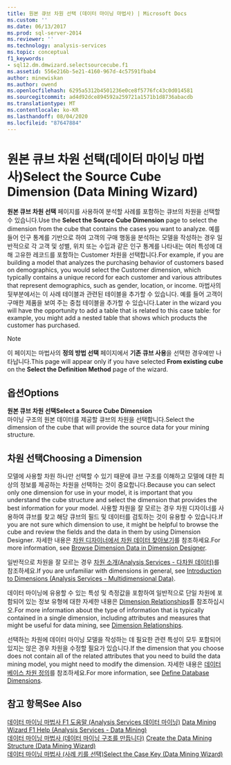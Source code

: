 ```yaml
---
title: 원본 큐브 차원 선택 (데이터 마이닝 마법사) | Microsoft Docs
ms.custom: ''
ms.date: 06/13/2017
ms.prod: sql-server-2014
ms.reviewer: ''
ms.technology: analysis-services
ms.topic: conceptual
f1_keywords:
- sql12.dm.dmwizard.selectsourcecube.f1
ms.assetid: 556e216b-5e21-4160-967d-4c57591fbab4
author: minewiskan
ms.author: owend
ms.openlocfilehash: 6295a5312b4501236e0ce8f5776fc43c0d014581
ms.sourcegitcommit: ad4d92dce894592a259721a1571b1d8736abacdb
ms.translationtype: MT
ms.contentlocale: ko-KR
ms.lasthandoff: 08/04/2020
ms.locfileid: "87647884"
---
```

# <a name="select-the-source-cube-dimension-data-mining-wizard"></a><span data-ttu-id="47f0b-102">원본 큐브 차원 선택(데이터 마이닝 마법사)</span><span class="sxs-lookup"><span data-stu-id="47f0b-102">Select the Source Cube Dimension (Data Mining Wizard)</span></span>
  <span data-ttu-id="47f0b-103">**원본 큐브 차원 선택** 페이지를 사용하여 분석할 사례를 포함하는 큐브의 차원을 선택할 수 있습니다.</span><span class="sxs-lookup"><span data-stu-id="47f0b-103">Use the **Select the Source Cube Dimension** page to select the dimension from the cube that contains the cases you want to analyze.</span></span> <span data-ttu-id="47f0b-104">예를 들어 인구 통계를 기반으로 하여 고객의 구매 행동을 분석하는 모델을 작성하는 경우 일반적으로 각 고객 및 성별, 위치 또는 수입과 같은 인구 통계를 나타내는 여러 특성에 대해 고유한 레코드를 포함하는 Customer 차원을 선택합니다.</span><span class="sxs-lookup"><span data-stu-id="47f0b-104">For example, if you are building a model that analyzes the purchasing behavior of customers based on demographics, you would select the Customer dimension, which typically contains a unique record for each customer and various attributes that represent demographics, such as gender, location, or income.</span></span> <span data-ttu-id="47f0b-105">마법사의 뒷부분에서는 이 사례 테이블과 관련된 테이블을 추가할 수 있습니다. 예를 들어 고객이 구매한 제품을 보여 주는 중첩 테이블을 추가할 수 있습니다.</span><span class="sxs-lookup"><span data-stu-id="47f0b-105">Later in the wizard you will have the opportunity to add a table that is related to this case table: for example, you might add a nested table that shows which products the customer has purchased.</span></span>  
  
> [!NOTE]  
>  <span data-ttu-id="47f0b-106">이 페이지는 마법사의 **정의 방법 선택** 페이지에서 **기존 큐브 사용**을 선택한 경우에만 나타납니다.</span><span class="sxs-lookup"><span data-stu-id="47f0b-106">This page will appear only if you have selected **From existing cube** on the **Select the Definition Method** page of the wizard.</span></span>  
  
## <a name="options"></a><span data-ttu-id="47f0b-107">옵션</span><span class="sxs-lookup"><span data-stu-id="47f0b-107">Options</span></span>  
 <span data-ttu-id="47f0b-108">**원본 큐브 차원 선택**</span><span class="sxs-lookup"><span data-stu-id="47f0b-108">**Select a Source Cube Dimension**</span></span>  
 <span data-ttu-id="47f0b-109">마이닝 구조의 원본 데이터를 제공할 큐브의 차원을 선택합니다.</span><span class="sxs-lookup"><span data-stu-id="47f0b-109">Select the dimension of the cube that will provide the source data for your mining structure.</span></span>  
  
## <a name="choosing-a-dimension"></a><span data-ttu-id="47f0b-110">차원 선택</span><span class="sxs-lookup"><span data-stu-id="47f0b-110">Choosing a Dimension</span></span>  
 <span data-ttu-id="47f0b-111">모델에 사용할 차원 하나만 선택할 수 있기 때문에 큐브 구조를 이해하고 모델에 대한 최상의 정보를 제공하는 차원을 선택하는 것이 중요합니다.</span><span class="sxs-lookup"><span data-stu-id="47f0b-111">Because you can select only one dimension for use in your model, it is important that you understand the cube structure and select the dimension that provides the best information for your model.</span></span> <span data-ttu-id="47f0b-112">사용할 차원을 잘 모르는 경우 차원 디자이너를 사용하여 큐브를 찾고 해당 큐브의 필드 및 데이터를 검토하는 것이 유용할 수 있습니다.</span><span class="sxs-lookup"><span data-stu-id="47f0b-112">If you are not sure which dimension to use, it might be helpful to browse the cube and review the fields and the data in them by using Dimension Designer.</span></span> <span data-ttu-id="47f0b-113">자세한 내용은 [차원 디자이너에서 차원 데이터 찾아보기](multidimensional-models/database-dimensions-browse-dimension-data-in-dimension-designer.md)를 참조하세요.</span><span class="sxs-lookup"><span data-stu-id="47f0b-113">For more information, see [Browse Dimension Data in Dimension Designer](multidimensional-models/database-dimensions-browse-dimension-data-in-dimension-designer.md).</span></span>  
  
 <span data-ttu-id="47f0b-114">일반적으로 차원을 잘 모르는 경우 [차원 소개&#40;Analysis Services - 다차원 데이터&#41;](multidimensional-models-olap-logical-dimension-objects/dimensions-analysis-services-multidimensional-data.md)를 참조하세요.</span><span class="sxs-lookup"><span data-stu-id="47f0b-114">If you are unfamiliar with dimensions in general, see [Introduction to Dimensions &#40;Analysis Services - Multidimensional Data&#41;](multidimensional-models-olap-logical-dimension-objects/dimensions-analysis-services-multidimensional-data.md).</span></span>  
  
 <span data-ttu-id="47f0b-115">데이터 마이닝에 유용할 수 있는 특성 및 측정값을 포함하여 일반적으로 단일 차원에 포함되어 있는 정보 유형에 대한 자세한 내용은 [Dimension Relationships](multidimensional-models-olap-logical-cube-objects/dimension-relationships.md)를 참조하십시오.</span><span class="sxs-lookup"><span data-stu-id="47f0b-115">For more information about the type of information that is typically contained in a single dimension, including attributes and measures that might be useful for data mining, see [Dimension Relationships](multidimensional-models-olap-logical-cube-objects/dimension-relationships.md).</span></span>  
  
 <span data-ttu-id="47f0b-116">선택하는 차원에 데이터 마이닝 모델을 작성하는 데 필요한 관련 특성이 모두 포함되어 있지는 않은 경우 차원을 수정할 필요가 있습니다.</span><span class="sxs-lookup"><span data-stu-id="47f0b-116">If the dimension that you choose does not contain all of the related attributes that you need to build the data mining model, you might need to modify the dimension.</span></span> <span data-ttu-id="47f0b-117">자세한 내용은 [데이터베이스 차원 정의](multidimensional-models/define-database-dimensions.md)를 참조하세요.</span><span class="sxs-lookup"><span data-stu-id="47f0b-117">For more information, see [Define Database Dimensions](multidimensional-models/define-database-dimensions.md).</span></span>  
  
## <a name="see-also"></a><span data-ttu-id="47f0b-118">참고 항목</span><span class="sxs-lookup"><span data-stu-id="47f0b-118">See Also</span></span>  
 <span data-ttu-id="47f0b-119">[데이터 마이닝 마법사 F1 도움말 &#40;Analysis Services 데이터 마이닝&#41;](data-mining-wizard-f1-help-analysis-services-data-mining.md) </span><span class="sxs-lookup"><span data-stu-id="47f0b-119">[Data Mining Wizard F1 Help &#40;Analysis Services - Data Mining&#41;](data-mining-wizard-f1-help-analysis-services-data-mining.md) </span></span>  
 <span data-ttu-id="47f0b-120">[데이터 마이닝 마법사 &#40;데이터 마이닝 구조를 만듭니다&#41;](create-the-data-mining-structure-data-mining-wizard.md) </span><span class="sxs-lookup"><span data-stu-id="47f0b-120">[Create the Data Mining Structure &#40;Data Mining Wizard&#41;](create-the-data-mining-structure-data-mining-wizard.md) </span></span>  
 [<span data-ttu-id="47f0b-121">데이터 마이닝 마법사 &#40;사례 키를 선택&#41;</span><span class="sxs-lookup"><span data-stu-id="47f0b-121">Select the Case Key &#40;Data Mining Wizard&#41;</span></span>](select-the-case-key-data-mining-wizard.md)  
  
  
